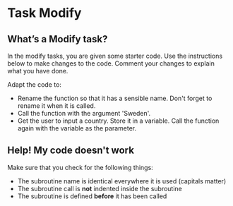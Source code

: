 # Task Modify

## What’s a **Modify** task?

In the modify tasks, you are given some starter code.
Use the instructions below to make changes to the code.
Comment your changes to explain what you have done.

Adapt the code to:
- Rename the function so that it has a sensible name. Don't forget to rename it when it is called.
- Call the function with the argument 'Sweden'.
- Get the user to input a country. Store it in a variable. Call the function again with the variable as the parameter.


## Help! My code doesn't work
Make sure that you check for the following things:
- The subroutine name is identical everywhere it is used (capitals matter)
- The subroutine call is **not** indented inside the subroutine
- The subroutine is defined **before** it has been called